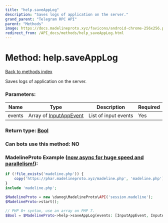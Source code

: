 ```yaml
---
title: "help.saveAppLog"
description: "Saves logs of application on the server."
grand_parent: "Telegram RPC API"
parent: "Methods"
image: https://docs.madelineproto.xyz/favicons/android-chrome-256x256.png
redirect_from: /API_docs/methods/help_saveAppLog.html
---
```

# Method: help.saveAppLog
[Back to methods index](index.html)



Saves logs of application on the server.

### Parameters:

| Name     |    Type       | Description | Required |
|----------|---------------|-------------|----------|
|events|Array of [InputAppEvent](/API_docs/types/InputAppEvent.html) | List of input events | Yes|


### Return type: [Bool](/API_docs/types/Bool.html)

### Can bots use this method: **NO**


### MadelineProto Example ([now async for huge speed and parallelism!](https://docs.madelineproto.xyz/docs/ASYNC.html)):


```php
if (!file_exists('madeline.php')) {
    copy('https://phar.madelineproto.xyz/madeline.php', 'madeline.php');
}
include 'madeline.php';

$MadelineProto = new \danog\MadelineProto\API('session.madeline');
$MadelineProto->start();

// PHP 8+ syntax, use an array on PHP 7.
$Bool = $MadelineProto->help->saveAppLog(events: [InputAppEvent, InputAppEvent], );
```

